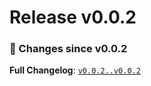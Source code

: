 # Release v0.0.2

### 🔄 Changes since v0.0.2

**Full Changelog**: [`v0.0.2..v0.0.2`](https://github.com/thecodacus/dash-ai/compare/v0.0.2...v0.0.2)
